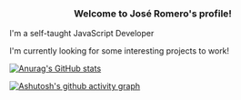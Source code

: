 <h3 align="center">
  Welcome to José Romero's profile!
</h2>


I'm  a self-taught JavaScript Developer

I'm currently looking for some interesting projects to work!

[![Anurag's GitHub stats](https://github-readme-stats.vercel.app/api?username=JosenRomero&show_icons=true&theme=nord)](https://github.com/anuraghazra/github-readme-stats)

[![Ashutosh's github activity graph](https://activity-graph.herokuapp.com/graph?username=JosenRomero&theme=nord)](https://github.com/ashutosh00710/github-readme-activity-graph)
